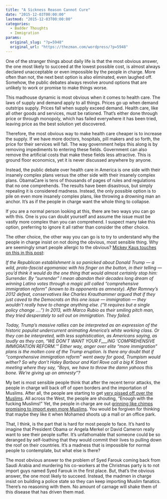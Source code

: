 ```yaml
---
title: "A Sickness Reason Cannot Cure"
date: "2015-12-03T00:00:00"
lastmod: "2015-12-03T00:00:00"
categories:
  - Badder Thoughts
  - Immigration
params:
  original_slug: "?p=5948"
  original_url: "https://thezman.com/wordpress/?p=5948"
---
```


One of the stranger things about daily life is that the most obvious
answer, the one most likely to succeed at the lowest possible cost, is
almost always declared unacceptable or even impossible by the people in
charge. More often than not, the next best option is also eliminated,
even laughed off. Somehow, the public debates always revolve around
options that are unlikely to work or promise to make things worse.

This madhouse dynamic is most obvious when it comes to health care. The
laws of supply and demand apply to all things. Prices go up when demand
outstrips supply. Prices fall when supply exceed demand. Health care,
like all other goods and services, must be rationed. That’s either done
through price or through monopoly, which has failed everywhere it has
been tried, leaving price as the best solution yet discovered.

Therefore, the most obvious way to make health care cheaper is to
increase the supply. If we have more doctors, hospitals, pill makers and
so forth, the price for their services will fall. The way government
helps this along is by removing impediments to entering these fields.
Government can also remove the artificial costs that make these fields
less attractive. This is ground floor economics, yet it is never
discussed anywhere by anyone.

Instead, the public debate over health care in America is one side with
their insanely complex plans versus the other side with their insanely
complex plans. ObamaCare is tens of thousands of pages of rules and
regulations that no one comprehends. The results have been disastrous,
but simply repealing it is considered madness. Instead, the only
possible option is to pile on even more insanely complex plans, like
throwing a drowning man an anchor. It’s as if the people in charge want
the whole thing to collapse.

If you are a normal person looking at this, there are two ways you can
go with this. One is you can doubt yourself and assume the issue must be
vastly more complex than you can comprehend. I suspect many take this
option, preferring to ignore it all rather than consider the other
choice.

The other choice, the other way you can go is to try to understand why
the people in charge insist on not doing the obvious, most sensible
thing. Why are seemingly smart people allergic to the obvious? <a
href="http://www.kausfiles.com/2015/11/30/why-doesnt-the-gop-elite-give-up-on-amnesty/"
rel="noopener" target="_blank">Mickey Kaus touches on this in this
post</a>:

*If the Republican establishment is so panicked about Donald Trump — a
wild, proto-fascist egomaniac with his finger on the button, in their
telling — you’d think it would do the one thing that would almost
certainly stop him: Surrender. By “surrender” I mean abandon their
decades long dream of winning Latino votes through a magic pill called
“comprehensive immigration reform” (known to its opponents as amnesty).
After Romney’s 2012 defeat, conservatives like Charles Krauthammer
argued that if they just caved to the Democrats on this one issue —
immigration — they wouldn’t really have to change anything else. (“It
requires but a single policy change ….”) In 2013, with Marco Rubio as
their smiling pitch man, they tried desperately to sell out on
immigration. They failed.*

*Today, Trump’s massive rallies can be interpreted as an expression of
the historic populist undercurrent animating America’s white working
class. Or they can be interpreted, with less sophistication, as
Americans saying, as loudly as they can, “WE DON’T WANT YOUR F\_\_\_ING
‘COMPREHENSIVE IMMIGRATION REFORM.’” Either way, anger over elite “more
immigration” plans is the molten core of the Trump eruption. Is there
any doubt that if “comprehensive immigration reform” went away for good,
Trumpism would wither? So why don’t Haley Barbour and Karl Rove call a
big K Street meeting where they say, “Boys, we have to throw the damn
yahoos this bone. We’re giving up on amnesty”?*

My bet is most sensible people think that after the recent terror
attacks, the people in charge will back off of open borders and the
importation of Muslims. After all, the people are starting to get [very
pissed off over the
Muslims](http://www.foxnews.com/us/2015/12/03/as-syrian-refugees-arrive-in-texas-series-anti-islamic-incidents-suggest/).
All across the West, the people are shouting, “Enough with the fucking
Muslims!” Yet, the people in charge are out [grinning like chimps
promising to import even more
Muslims](http://www.redlandsdailyfacts.com/government-and-politics/20151010/critics-keep-syrian-african-refugees-out-of-redlands).
You would be forgiven for thinking that maybe they like it when Mohamed
shoots up a mall or an office park.

That, I think, is the part that is hard for most people to face. It’s
hard to imagine that President Obama or Angela Merkel or David Cameron
really want to see their people suffer. It’s unfathomable that someone
could be so deranged by self-loathing that they would commit their lives
to pulling down the roof on their countries. It’s a madness that is
impossible for normal people to contemplate, but what else is there?

The most obvious answer to the problem of Syed Farouk coming back from
Saudi Arabia and murdering his co-workers at the Christmas party is to
not import guys named Syed Farouk in the first place. But, that’s the
obvious answer, the one most likely to succeed. Instead, the madmen in
charge insist on building a police state so they can keep importing
Muslim fanatics. There’s no reasoning with them. No amount of carnage
will shake them of this disease that has driven them mad.
